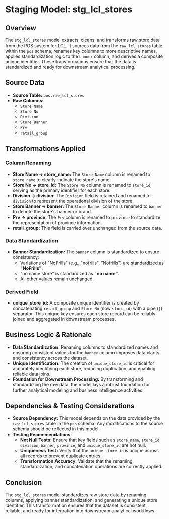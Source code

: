 # Staging Model: stg_lcl_stores

## Overview
The `stg_lcl_stores` model extracts, cleans, and transforms raw store data from the POS system for LCL. It sources data from the `raw_lcl_stores` table within the `pos` schema, renames key columns to more descriptive names, applies standardization logic to the `banner` column, and derives a composite unique identifier. These transformations ensure that the data is standardized and ready for downstream analytical processing.

## Source Data
- **Source Table:** `pos.raw_lcl_stores`
- **Raw Columns:**
  - `Store Name`
  - `Store No`
  - `Division`
  - `Store Banner`
  - `Prv`
  - `retail_group`

## Transformations Applied
### Column Renaming
- **Store Name → store_name:**
  The `Store Name` column is renamed to `store_name` to clearly indicate the store's name.
- **Store No → store_id:**
  The `Store No` column is renamed to `store_id`, serving as the primary identifier for each store.
- **Division → division:**
  The `Division` field is retained and renamed to `division` to represent the operational division of the store.
- **Store Banner → banner:**
  The `Store Banner` column is renamed to `banner` to denote the store's banner or brand.
- **Prv → province:**
  The `Prv` column is renamed to `province` to standardize the representation of province information.
- **retail_group:**
  This field is carried over unchanged from the source data.

### Data Standardization
- **Banner Standardization:**
  The `banner` column is standardized to ensure consistency:
  - Variations of "NoFrills" (e.g., "nofrills", "Nofrills") are standardized as **"NoFrills"**.
  - "no name store" is standardized as **"no name"**.
  - All other values remain unchanged.

### Derived Field
- **unique_store_id:**
  A composite unique identifier is created by concatenating `retail_group` and `Store No` (now `store_id`) with a pipe (`|`) separator. This unique key ensures each store record can be reliably joined and aggregated in downstream processes.

## Business Logic & Rationale
- **Data Standardization:**
  Renaming columns to standardized names and ensuring consistent values for the `banner` column improves data clarity and consistency across the dataset.
- **Unique Identification:**
  The creation of `unique_store_id` is critical for accurately identifying each store, reducing duplication, and enabling reliable data joins.
- **Foundation for Downstream Processing:**
  By transforming and standardizing the raw data, the model lays a robust foundation for further analytical modeling and business intelligence activities.

## Dependencies & Testing Considerations
- **Source Dependency:**
  This model depends on the data provided by the `raw_lcl_stores` table in the `pos` schema. Any modifications to the source schema should be reflected in this model.
- **Testing Recommendations:**
  - **Not Null Tests:** Ensure that key fields such as `store_name`, `store_id`, `division`, `banner`, `province`, and `unique_store_id` are not null.
  - **Uniqueness Test:** Verify that the `unique_store_id` is unique across all records to prevent duplicate entries.
  - **Transformation Accuracy:** Validate that the renaming, standardization, and concatenation operations are correctly applied.

## Conclusion
The `stg_lcl_stores` model standardizes raw store data by renaming columns, applying banner standardization, and generating a unique store identifier. This transformation ensures that the dataset is consistent, reliable, and ready for integration into downstream analytical workflows.
